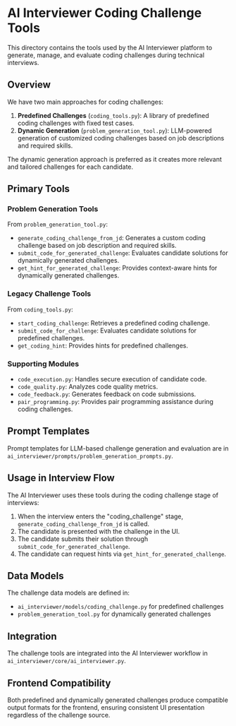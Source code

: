 # AI Interviewer Coding Challenge Tools

This directory contains the tools used by the AI Interviewer platform to generate, manage, and evaluate coding challenges during technical interviews.

## Overview

We have two main approaches for coding challenges:

1. **Predefined Challenges** (`coding_tools.py`): A library of predefined coding challenges with fixed test cases.
2. **Dynamic Generation** (`problem_generation_tool.py`): LLM-powered generation of customized coding challenges based on job descriptions and required skills.

The dynamic generation approach is preferred as it creates more relevant and tailored challenges for each candidate.

## Primary Tools

### Problem Generation Tools

From `problem_generation_tool.py`:

- `generate_coding_challenge_from_jd`: Generates a custom coding challenge based on job description and required skills.
- `submit_code_for_generated_challenge`: Evaluates candidate solutions for dynamically generated challenges.
- `get_hint_for_generated_challenge`: Provides context-aware hints for dynamically generated challenges.

### Legacy Challenge Tools

From `coding_tools.py`:

- `start_coding_challenge`: Retrieves a predefined coding challenge.
- `submit_code_for_challenge`: Evaluates candidate solutions for predefined challenges.
- `get_coding_hint`: Provides hints for predefined challenges.

### Supporting Modules

- `code_execution.py`: Handles secure execution of candidate code.
- `code_quality.py`: Analyzes code quality metrics.
- `code_feedback.py`: Generates feedback on code submissions.
- `pair_programming.py`: Provides pair programming assistance during coding challenges.

## Prompt Templates

Prompt templates for LLM-based challenge generation and evaluation are in `ai_interviewer/prompts/problem_generation_prompts.py`.

## Usage in Interview Flow

The AI Interviewer uses these tools during the coding challenge stage of interviews:

1. When the interview enters the "coding_challenge" stage, `generate_coding_challenge_from_jd` is called.
2. The candidate is presented with the challenge in the UI.
3. The candidate submits their solution through `submit_code_for_generated_challenge`.
4. The candidate can request hints via `get_hint_for_generated_challenge`.

## Data Models

The challenge data models are defined in:
- `ai_interviewer/models/coding_challenge.py` for predefined challenges
- `problem_generation_tool.py` for dynamically generated challenges

## Integration

The challenge tools are integrated into the AI Interviewer workflow in `ai_interviewer/core/ai_interviewer.py`.

## Frontend Compatibility

Both predefined and dynamically generated challenges produce compatible output formats for the frontend, ensuring consistent UI presentation regardless of the challenge source. 